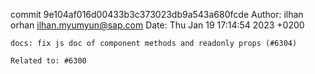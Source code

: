 commit 9e104af016d00433b3c373023db9a543a680fcde
Author: ilhan orhan <ilhan.myumyun@sap.com>
Date:   Thu Jan 19 17:14:54 2023 +0200

    docs: fix js doc of component methods and readonly props (#6304)
    
    Related to: #6300
